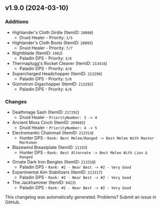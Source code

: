 ## v1.9.0 (2024-03-10)



### Additions

* Highlander's Cloth Girdle (ItemID: `20098`)
  * Druid Healer - Priority: `3/5`
* Highlander's Cloth Boots (ItemID: `20095`)
  * Druid Healer - Priority: `7/7`
* Nightblade (ItemID: `1982`)
  * Paladin DPS - Priority: `3/6`
* Thermaplugg's Rocket Cleaver (ItemID: `213416`)
  * Paladin DPS - Priority: `4/6`
* Supercharged Headchopper (ItemID: `213296`)
  * Paladin DPS - Priority: `5/6`
* Gizmotron Gigachopper (ItemID: `213292`)
  * Paladin DPS - Priority: `6/6`


### Changes

* Deathmage Sash (ItemID: `217292`)
  * Druid Healer - `PriorityNumber: 3 -> 4`
* Ancient Moss Cinch (ItemID: `209685`)
  * Druid Healer - `PriorityNumber: 4 -> 5`
* Electromantic Chainmail (ItemID: `213314`)
  * Hunter DPS - `Rank: Best Melee/Ranged -> Best Melee With Master Marksman`
* Blazewind Breastplate (ItemID: `11193`)
  * Hunter DPS - `Rank: Best Alternate -> Best Melee With Lion & Ranged`
* Ornate Dark Iron Bangles (ItemID: `213318`)
  * Paladin DPS - `Rank: #2 - Near Best -> #2 - Very Good`
* Experimental Aim Stabilizers (ItemID: `213317`)
  * Paladin DPS - `Rank: #2 - Near Best -> #2 - Very Good`
* The Jackhammer (ItemID: `9423`)
  * Paladin DPS - `Rank: #2 - Near Best -> #2 - Very Good`


This changelog was automatically generated. Problems? Submit an issue in GitHub.
